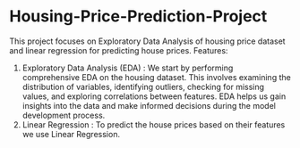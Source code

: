 # Housing-Price-Prediction-Project
This project focuses on Exploratory Data Analysis of housing price dataset and linear regression for predicting house prices.
Features:
1. Exploratory Data Analysis (EDA) : We start by performing comprehensive EDA on the housing dataset. This involves examining the distribution of variables, identifying outliers, checking for missing values, and exploring correlations between features. EDA helps us gain insights into the data and make informed decisions during the model development process.
2. Linear Regression : To predict the house prices based on their features we use Linear Regression.
